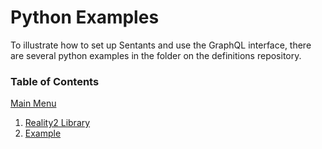 # Python Examples

To illustrate how to set up Sentants and use the GraphQL interface, there are several python examples in the folder on the definitions repository.

### Table of Contents

[Main Menu](../README.md)

1. [Reality2 Library](Reality2%20Library.md)
2. [Example](Example.md)